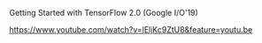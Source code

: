 Getting Started with TensorFlow 2.0 (Google I/O'19)

https://www.youtube.com/watch?v=lEljKc9ZtU8&feature=youtu.be